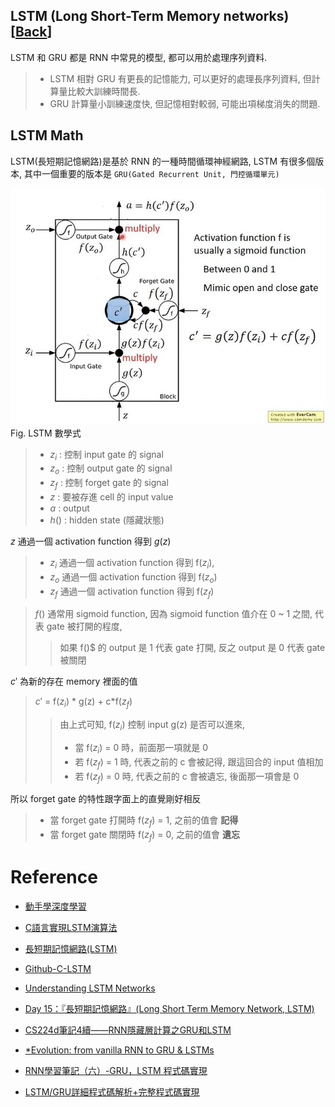 LSTM (Long Short-Term Memory networks) [[Back](note_RNN.md#LSTM)]
---

LSTM 和 GRU 都是 RNN 中常見的模型, 都可以用於處理序列資料.
> + LSTM 相對 GRU 有更長的記憶能力, 可以更好的處理長序列資料, 但計算量比較大訓練時間長.
> + GRU 計算量小訓練速度快, 但記憶相對較弱, 可能出項梯度消失的問題.



## LSTM Math

LSTM(長短期記憶網路)是基於 RNN 的一種時間循環神經網路, LSTM 有很多個版本, 其中一個重要的版本是 `GRU(Gated Recurrent Unit, 門控循環單元)`

![LSTM_Math](LSTM_Math.jpg)<br>
Fig. LSTM 數學式

> + $z_i$ : 控制 input gate 的 signal
> + $z_o$ : 控制 output gate 的 signal
> + $z_f$ : 控制 forget gate 的 signal
> + $z$ : 要被存進 cell 的 input value
> + $a$ : output
> + $h()$ : hidden state (隱藏狀態)

$z$ 通過一個 activation function 得到 $g(z)$
> + $z_i$ 通過一個 activation function 得到 f($z_i$),
> + $z_o$ 通過一個 activation function 得到 f($z_o$)
> + $z_f$ 通過一個 activation function 得到 f($z_f$)

> $f()$ 通常用 sigmoid function, 因為 sigmoid function 值介在 0 ~ 1 之間, 代表 gate 被打開的程度,
>> 如果 f()$ 的 output 是 1 代表 gate 打開, 反之 output 是 0 代表 gate 被關閉

$c'$ 為新的存在 memory 裡面的值
> $c'$ = f($z_i$) * g(z) + c*f($z_f$)
>> 由上式可知, f($z_i$) 控制 input g(z) 是否可以進來,
>> + 當 f($z_i$) = 0 時，前面那一項就是 0
>> + 若 f($z_f$) = 1 時, 代表之前的 c 會被記得, 跟這回合的 input 值相加
>> + 若 f($z_f$) = 0 時, 代表之前的 c 會被遺忘, 後面那一項會是 0

所以 forget gate 的特性跟字面上的直覺剛好相反
> + 當 forget gate 打開時 f($z_f$) = 1, 之前的值會 **記得**
> + 當 forget gate 關閉時 f($z_f$) = 0, 之前的值會 **遺忘**


# Reference

+ [動手學深度學習](https://zh.d2l.ai/index.html)
+ [C語言實現LSTM演算法](https://zhuanlan.zhihu.com/p/262132576)
+ [長短期記憶網路(LSTM)](https://zh.d2l.ai/chapter_recurrent-modern/lstm.html)
+ [Github-C-LSTM](https://github.com/az13js-org/C-LSTM)
+ [Understanding LSTM Networks](http://colah.github.io/posts/2015-08-Understanding-LSTMs/)
+ [Day 15：『長短期記憶網路』(Long Short Term Memory Network, LSTM)](https://ithelp.ithome.com.tw/articles/10193678)

+ [CS224d筆記4續——RNN隱藏層計算之GRU和LSTM](https://wugh.github.io/posts/2016/03/cs224d-notes4-recurrent-neural-networks-continue/)
+ [*Evolution: from vanilla RNN to GRU & LSTMs](https://docs.google.com/presentation/d/1UHXrKL1oTdgMLoAHHPfMM_srDO0BCyJXPmhe4DNh_G8/pub?start=false&loop=false&delayms=3000&slide=id.g24de73a70b_0_0)

+ [RNN學習筆記（六）-GRU，LSTM 程式碼實現](https://blog.csdn.net/rtygbwwwerr/article/details/51056140)
+ [LSTM/GRU詳細程式碼解析+完整程式碼實現](https://blog.csdn.net/m0_53961910/article/details/127965475)